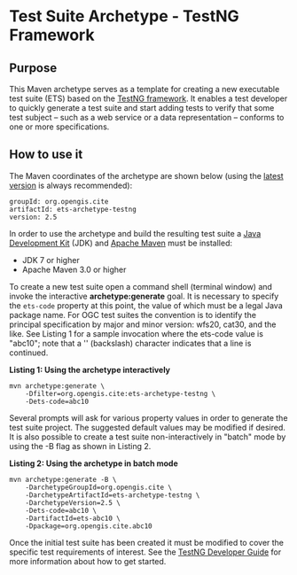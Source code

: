 # Test Suite Archetype - TestNG Framework

## Purpose
This Maven archetype serves as a template for creating a new executable test 
suite (ETS) based on the [TestNG framework](http://testng.org/). It enables 
a test developer to quickly generate a test suite and start adding tests to 
verify that some test subject &#x2013; such as a web service or a data 
representation &#x2013; conforms to one or more specifications.

## How to use it
The Maven coordinates of the archetype are shown below (using the 
[latest version](https://repo1.maven.org/maven2/org/opengis/cite/ets-archetype-testng/) 
is always recommended):

    groupId: org.opengis.cite
    artifactId: ets-archetype-testng
    version: 2.5

In order to use the archetype and build the resulting test suite a 
[Java Development Kit](http://www.oracle.com/technetwork/java/javase/downloads/) 
(JDK) and [Apache Maven](https://maven.apache.org/) must be installed:

* JDK 7 or higher
* Apache Maven 3.0 or higher

To create a new test suite open a command shell (terminal window) and invoke the interactive 
__archetype:generate__ goal. It is necessary to specify the `ets-code` property at this point, 
the value of which must be a legal Java package name. For OGC test suites the convention is 
to identify the principal specification by major and minor version: wfs20, cat30, and the 
like. See Listing 1 for a sample invocation where the ets-code value is "abc10"; note 
that a '\' (backslash) character indicates that a line is continued.

**Listing 1: Using the archetype interactively**

    mvn archetype:generate \
        -Dfilter=org.opengis.cite:ets-archetype-testng \
        -Dets-code=abc10

Several prompts will ask for various property values in order to generate the test suite 
project. The suggested default values may be modified if desired. It is also possible to 
create a test suite non-interactively in "batch" mode by using the -B flag as shown in 
Listing 2.

**Listing 2: Using the archetype in batch mode**

    mvn archetype:generate -B \
        -DarchetypeGroupId=org.opengis.cite \
        -DarchetypeArtifactId=ets-archetype-testng \
        -DarchetypeVersion=2.5 \
        -Dets-code=abc10 \
        -DartifactId=ets-abc10 \
        -Dpackage=org.opengis.cite.abc10

Once the initial test suite has been created it must be modified to cover the 
specific test requirements of interest. See the [TestNG Developer Guide](http://opengeospatial.github.io/teamengine/testng.html) 
for more information about how to get started.

